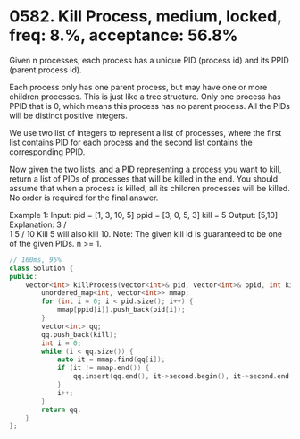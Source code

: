 # 0582. Kill Process, medium, locked, freq: 8.%, acceptance: 56.8%
Given n processes, each process has a unique PID (process id) and its PPID (parent process id).

Each process only has one parent process, but may have one or more children processes. This is just like a tree structure. Only one process has PPID that is 0, which means this process has no parent process. All the PIDs will be distinct positive integers.

We use two list of integers to represent a list of processes, where the first list contains PID for each process and the second list contains the corresponding PPID.

Now given the two lists, and a PID representing a process you want to kill, return a list of PIDs of processes that will be killed in the end. You should assume that when a process is killed, all its children processes will be killed. No order is required for the final answer.

Example 1:
Input: 
pid =  [1, 3, 10, 5]
ppid = [3, 0, 5, 3]
kill = 5
Output: [5,10]
Explanation: 
           3
         /   \
        1     5
             /
            10
Kill 5 will also kill 10.
Note:
The given kill id is guaranteed to be one of the given PIDs.
n >= 1.

```c++
// 160ms, 95%
class Solution {
public:
    vector<int> killProcess(vector<int>& pid, vector<int>& ppid, int kill) {
        unordered_map<int, vector<int>> mmap;
        for (int i = 0; i < pid.size(); i++) {
            mmap[ppid[i]].push_back(pid[i]);
        }
        vector<int> qq;
        qq.push_back(kill);
        int i = 0;
        while (i < qq.size()) {
            auto it = mmap.find(qq[i]);
            if (it != mmap.end()) {
                qq.insert(qq.end(), it->second.begin(), it->second.end());
            }
            i++;
        }
        return qq;
    }
};
```
